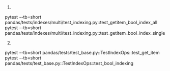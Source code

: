 1.
pytest --tb=short pandas/tests/indexes/multi/test_indexing.py::test_getitem_bool_index_all
pytest --tb=short pandas/tests/indexes/multi/test_indexing.py::test_getitem_bool_index_single

2.
pytest --tb=short pandas/tests/test_base.py::TestIndexOps::test_get_item
pytest --tb=short pandas/tests/test_base.py::TestIndexOps::test_bool_indexing